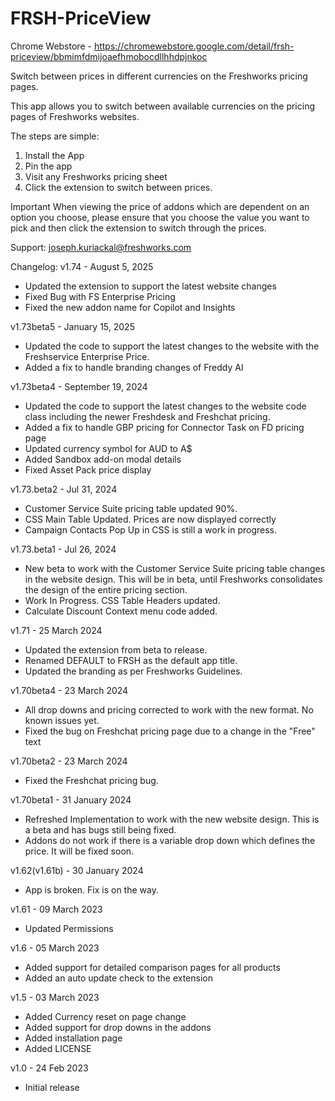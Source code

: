 # FRSH-PriceView

Chrome Webstore - https://chromewebstore.google.com/detail/frsh-priceview/bbmimfdmijoaefhmobocdllhhdpjnkoc

Switch between prices in different currencies on the Freshworks pricing pages.

This app allows you to switch between available currencies on the pricing pages of Freshworks websites. 

The steps are simple:
1. Install the App
2. Pin the app
3. Visit any Freshworks pricing sheet
4. Click the extension to switch between prices. 

Important
When viewing the price of addons which are dependent on an option you choose, please ensure that you choose the value you want to pick and then click the extension to switch through the prices.

Support:
joseph.kuriackal@freshworks.com

Changelog:
v1.74 - August 5, 2025
- Updated the extension to support the latest website changes
- Fixed Bug with FS Enterprise Pricing
- Fixed the new addon name for Copilot and Insights

v1.73beta5 - January 15, 2025
- Updated the code to support the latest changes to the website with the Freshservice Enterprise Price.
- Added a fix to handle branding changes of Freddy AI

v1.73beta4 - September 19, 2024
- Updated the code to support the latest changes to the website code class including the newer Freshdesk and Freshchat pricing.
- Added a fix to handle GBP pricing for Connector Task on FD pricing page
- Updated currency symbol for AUD to A$
- Added Sandbox add-on modal details
- Fixed Asset Pack price display

v1.73.beta2 - Jul 31, 2024
- Customer Service Suite pricing table updated 90%.
- CSS Main Table Updated. Prices are now displayed correctly
- Campaign Contacts Pop Up in CSS is still a work in progress.

v1.73.beta1 - Jul 26, 2024
- New beta to work with the Customer Service Suite pricing table changes in the website design. This will be in beta, until Freshworks consolidates the design of the entire pricing section.
- Work In Progress. CSS Table Headers updated.
- Calculate Discount Context menu code added.

v1.71 - 25 March 2024
- Updated the extension from beta to release.
- Renamed DEFAULT to FRSH as the default app title.
- Updated the branding as per Freshworks Guidelines.

v1.70beta4 - 23 March 2024 
- All drop downs and pricing corrected to work with the new format. No known issues yet.
- Fixed the bug on Freshchat pricing page due to a change in the "Free" text

v1.70beta2 - 23 March 2024
- Fixed the Freshchat pricing bug.

v1.70beta1 - 31 January 2024
- Refreshed Implementation to work with the new website design. This is a beta and has bugs still being fixed.
- Addons do not work if there is a variable drop down which defines the price. It will be fixed soon.

v1.62(v1.61b) - 30 January 2024
- App is broken. Fix is on the way.

v1.61 - 09 March 2023
- Updated Permissions

v1.6 - 05 March 2023
- Added support for detailed comparison pages for all products
- Added an auto update check to the extension

v1.5 - 03 March 2023
- Added Currency reset on page change
- Added support for drop downs in the addons
- Added installation page
- Added LICENSE

v1.0 - 24 Feb 2023
- Initial release
